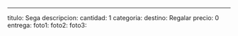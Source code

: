 ---
titulo: Sega
descripcion: 
cantidad: 1
categoria: 
destino: Regalar
precio: 0
entrega: 
foto1: 
foto2: 
foto3: 
